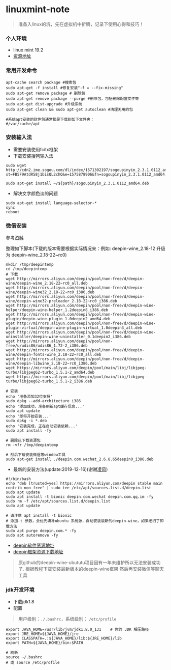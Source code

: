 # linuxmint-note
> 准备入linux的坑，先在虚拟机中折腾，记录下使用心得和技巧！


### 个人环境

+ linux mint 19.2
+ [资源地址](https://mirrors.tuna.tsinghua.edu.cn/linuxmint-cd/stable/19.2/)


### 常用开发命令

``` shell
apt-cache search package #搜索包
sudo apt-get -f install #修复安装"-f = --fix-missing"
sudo apt-get remove package # 删除包
sudo apt-get remove package --purge #删除包，包括删除配置文件等
sudo apt-get dist-upgrade #升级系统
sudo apt-get clean && sudo apt-get autoclean #清理无用的包

#系统apt安装的软件包通常都是下载到如下文件夹：
#/var/cache/apt
```

### 安装输入法

+ 需要安装使用fcitx框架
+ 下载安装搜狗输入法
``` shell
sudo wget http://cdn2.ime.sogou.com/dl/index/1571302197/sogoupinyin_2.3.1.0112_amd64.deb?st=FB5F9AtdR58j1bisQL2chQ&e=1575878906&fn=sogoupinyin_2.3.1.0112_amd64.deb

sudo apt-get install ~/${path}/sogoupinyin_2.3.1.0112_amd64.deb
```

+ 解决文字颜色淡的问题
```
sudo apt-get install language-selector-*
sync
reboot
```

### 微信安装

参考[资料](https://forum.ubuntu.org.cn/viewtopic.php?f=73&p=3217021&sid=6194a64cefc1f4c5ac43dcd8729ca3c8)

整理如下脚本(下载的版本需要根据实际情况来：例如: deepin-wine_2.18-12 升级为 deepin-wine_2.18-22~rc0)
``` shell
mkdir /tmp/deepintemp
cd /tmp/deepintemp
# 下载
wget http://mirrors.aliyun.com/deepin/pool/non-free/d/deepin-wine/deepin-wine_2.18-22~rc0_all.deb
wget http://mirrors.aliyun.com/deepin/pool/non-free/d/deepin-wine/deepin-wine32_2.18-22~rc0_i386.deb
wget http://mirrors.aliyun.com/deepin/pool/non-free/d/deepin-wine/deepin-wine32-preloader_2.18-22~rc0_i386.deb
wget http://mirrors.aliyun.com/deepin/pool/non-free/d/deepin-wine-helper/deepin-wine-helper_1.2deepin8_i386.deb
wget http://mirrors.aliyun.com/deepin/pool/non-free/d/deepin-wine-plugin/deepin-wine-plugin_1.0deepin2_amd64.deb
wget http://mirrors.aliyun.com/deepin/pool/non-free/d/deepin-wine-plugin-virtual/deepin-wine-plugin-virtual_1.0deepin3_all.deb
wget http://mirrors.aliyun.com/deepin/pool/non-free/d/deepin-wine-uninstaller/deepin-wine-uninstaller_0.1deepin2_i386.deb
wget http://mirrors.aliyun.com/deepin/pool/non-free/u/udis86/udis86_1.72-2_i386.deb
wget http://mirrors.aliyun.com/deepin/pool/non-free/d/deepin-wine/deepin-fonts-wine_2.18-22~rc0_all.deb
wget http://mirrors.aliyun.com/deepin/pool/non-free/d/deepin-wine/deepin-libwine_2.18-22~rc0_i386.deb
wget https://mirrors.aliyun.com/deepin/pool/main/libj/libjpeg-turbo/libjpeg62-turbo_1.5.1-2_amd64.deb
wget https://mirrors.aliyun.com/deepin/pool/main/libj/libjpeg-turbo/libjpeg62-turbo_1.5.1-2_i386.deb

# 安装
echo '准备添加32位支持'
sudo dpkg --add-architecture i386
echo '添加成功，准备刷新apt缓存信息...'
sudo apt update
echo '即将开始安装...'
sudo dpkg -i *.deb
echo '安装完成，正在自动安装依赖...'
sudo apt install -fy

# 删除已下载资源包
rm -vfr /tmp/deepintemp

# 然后下载安装微信等window工具
sudo apt-get install ./deepin.com.wechat_2.6.8.65deepin0_i386.deb    
```

+ 最新的安装方法(update:2019-12-16)(谢谢[凌风](https://forum.ubuntu.org.cn/viewtopic.php?f=73&p=3217021&sid=6194a64cefc1f4c5ac43dcd8729ca3c8))
```shell
#!/bin/bash
echo "deb [trusted=yes] https://mirrors.aliyun.com/deepin stable main contrib non-free" | sudo tee /etc/apt/sources.list.d/deepin.list
sudo apt update
sudo apt install -t bionic deepin.com.wechat deepin.com.qq.im -fy
sudo rm -f /etc/apt/sources.list.d/deepin.list
sudo apt update
```

``` shell
# 请注意 apt install -t bionic
# 添加-t 参数，会优先填补ubuntu 系统源，自动安装最新的deepin-wine，如果老旧了卸载方法
sudo apt purge deepin.com.* -fy
sudo apt autoremove -fy
```

+ [deepin软件资源地址](http://mirrors.aliyun.com/deepin/pool/non-free/d/)
+ [deepin框架资源下载地址](http://mirrors.aliyun.com/deepin/pool/non-free/d/deepin-wine/)

> 原github的deepin-wine-ubututu项目因有一年未维护所以无法安装成功了.
> 根据教程下载安装最新版本的deepin-wine框架 然后再安装微信等聊天工具

### jdk开发环境

+ 下载jdk1.8
+ 配置
> 用户级别：`./.bashrc`，系统级别： `/etc/profile`
``` shell
export JAVA_HOME=/usr/lib/jvm/jdk1.8.0_131    # 你的 JDK 解压路径
export JRE_HOME=${JAVA_HOME}/jre
export CLASSPATH=.:${JAVA_HOME}/lib:${JRE_HOME}/lib
export PATH=${JAVA_HOME}/bin:$PATH

# 刷新
source ~/.bashrc
# 或 source /etc/profile
```


